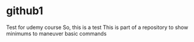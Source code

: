 # github1
Test for udemy course
So, this is a test
This is part of a repository to show minimums to maneuver basic commands
